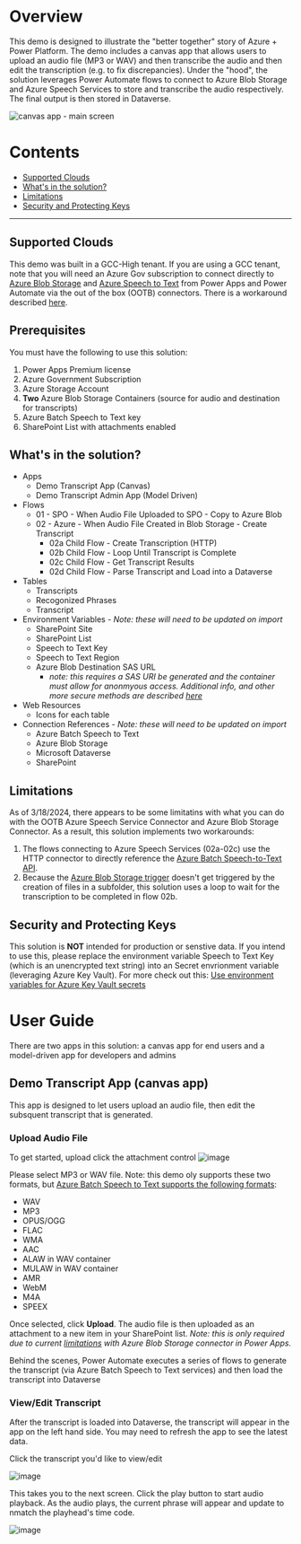 # Overview
This demo is designed to illustrate the "better together" story of Azure + Power Platform.  The demo includes a canvas app that allows users to upload an audio file (MP3 or WAV) and then transcribe the audio and then edit the transcription (e.g. to fix discrepancies). Under the "hood", the solution leverages Power Automate flows to connect to Azure Blob Storage and Azure Speech Services to store and transcribe the audio respectively.  The final output is then stored in Dataverse.


![canvas app - main screen](https://github.com/microsoft/Federal-Business-Applications/assets/12347531/45514b7e-ab60-4daa-95a6-cd227f1a45f0)

# Contents
- [Supported Clouds](#supported-clouds)
- [What's in the solution?](#whats-in-the-solution)
- [Limitations](#limitations)
- [Security and Protecting Keys](#security-and-protecting-keys)

***

## Supported Clouds
This demo was built in a GCC-High tenant.  If you are using a GCC tenant, note that you will need an Azure Gov subscription to connect directly to [Azure Blob Storage](https://powerautomate.microsoft.com/en-us/connectors/details/shared_azureblob/azure-blob-storage/) and [Azure Speech to Text](https://powerautomate.microsoft.com/en-us/connectors/details/shared_cognitiveservicesspe/azure-batch-speech-to-text/) from Power Apps and Power Automate via the out of the box (OOTB) connectors.  There is a workaround described [here](https://github.com/microsoft/Federal-Business-Applications/wiki/PowerApps-Connecting-from-GCC-to-any-Endpoint-including-Commercial-Azure). 

## Prerequisites
You must have the following to use this solution:
1. Power Apps Premium license
2. Azure Government Subscription
3. Azure Storage Account
4. **Two** Azure Blob Storage Containers (source for audio and destination for transcripts)
5. Azure Batch Speech to Text key
6. SharePoint List with attachments enabled

## What's in the solution?
- Apps
  - Demo Transcript App (Canvas)
  - Demo Transcript Admin App (Model Driven)
- Flows
  - 01 - SPO - When Audio File Uploaded to SPO - Copy to Azure Blob
  - 02 - Azure - When Audio File Created in Blob Storage - Create Transcript
    - 02a Child Flow - Create Transcription (HTTP)
    - 02b Child Flow - Loop Until Transcript is Complete
    - 02c Child Flow - Get Transcript Results
    - 02d Child Flow - Parse Transcript and Load into a Dataverse
- Tables
  - Transcripts
  - Recogonized Phrases
  - Transcript
- Environment Variables - *Note: these will need to be updated on import*
  - SharePoint Site
  - SharePoint List
  - Speech to Text Key
  - Speech to Text Region
  - Azure Blob Destination SAS URL
    - *note: this requires a SAS URI be generated and the container must allow for anonmyous access.  Additional info, and other more secure methods are described [here](https://learn.microsoft.com/en-us/azure/ai-services/speech-service/batch-transcription-create?pivots=rest-api#specify-a-destination-container-url)*
- Web Resources
  - Icons for each table
- Connection References - *Note: these will need to be updated on import*
  - Azure Batch Speech to Text
  - Azure Blob Storage
  - Microsoft Dataverse
  - SharePoint

## Limitations
As of 3/18/2024, there appears to be some limitatins with what you can do with the OOTB Azure Speech Service Connector and Azure Blob Storage Connector.  As a result, this solution implements two workarounds:
1. The flows connecting to Azure Speech Services (02a-02c) use the HTTP connector to directly reference the [Azure Batch Speech-to-Text API](https://learn.microsoft.com/en-us/azure/ai-services/speech-service/batch-transcription).
2. Because the [Azure Blob Storage trigger](https://learn.microsoft.com/en-us/connectors/azureblob/#triggers) doesn't get triggered by the creation of files in a subfolder, this solution uses a loop to wait for the transcription to be completed in flow 02b.

## Security and Protecting Keys
This solution is **NOT** intended for production or senstive data. If you intend to use this, please replace the environment variable Speech to Text Key (which is an unencrypted text string) into an Secret envrionment variable (leveraging Azure Key Vault). For more check out this: [Use environment variables for Azure Key Vault secrets](https://learn.microsoft.com/en-us/power-apps/maker/data-platform/environmentvariables-azure-key-vault-secrets)

# User Guide
There are two apps in this solution: a canvas app for end users and a model-driven app for developers and admins

## Demo Transcript App (canvas app)
This app is designed to let users upload an audio file, then edit the subsquent transcript that is generated.  

### Upload Audio File
To get started, upload click the attachment control
![image](https://github.com/microsoft/Federal-Business-Applications/assets/12347531/54e6defe-62f3-4476-9769-014f2420029e)

Please select MP3 or WAV file.  Note: this demo oly supports these two formats, but [Azure Batch Speech to Text supports the following formats](https://learn.microsoft.com/en-us/azure/ai-services/speech-service/batch-transcription-audio-data?tabs=portal#supported-audio-formats-and-codecs):
- WAV
- MP3
- OPUS/OGG
- FLAC
- WMA
- AAC
- ALAW in WAV container
- MULAW in WAV container
- AMR
- WebM
- M4A
- SPEEX

Once selected, click **Upload**.  The audio file is then uploaded as an attachment to a new item in your SharePoint list.  *Note: this is only required due to current [limitations](#limitations) with Azure Blob Storage connector in Power Apps.*

Behind the scenes, Power Automate executes a series of flows to generate the transcript (via Azure Batch Speech to Text services) and then load the transcript into Dataverse

### View/Edit Transcript
After the transcript is loaded into Dataverse, the transcript will appear in the app on the left hand side. You may need to refresh the app to see the latest data. 

Click the transcript you'd like to view/edit

![image](https://github.com/microsoft/Federal-Business-Applications/assets/12347531/a6eefbc0-8ef4-4db9-b7e4-db8a455d7960)

This takes you to the next screen.  Click the play button to start audio playback.  As the audio plays, the current phrase will appear and update to nmatch the playhead's time code.

![image](https://github.com/microsoft/Federal-Business-Applications/assets/12347531/bbc37e6e-8995-4667-b214-2a24a8833757)





